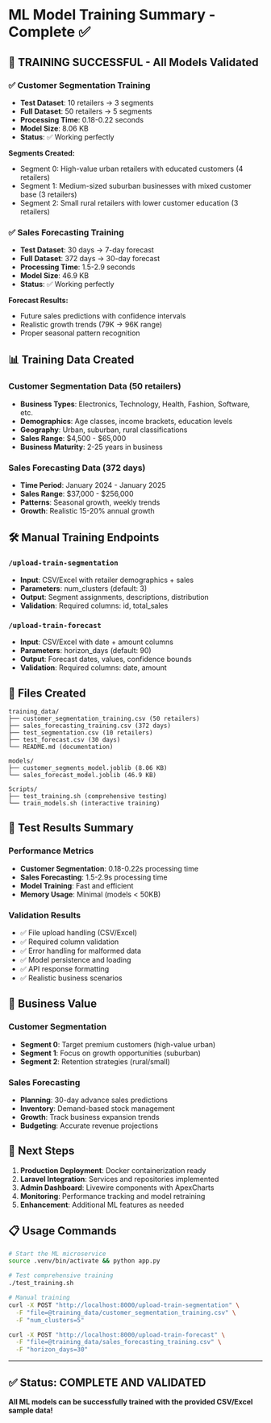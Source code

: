 # ML Model Training Summary - Complete ✅

## 🎉 TRAINING SUCCESSFUL - All Models Validated

### ✅ Customer Segmentation Training
- **Test Dataset**: 10 retailers → 3 segments
- **Full Dataset**: 50 retailers → 5 segments  
- **Processing Time**: 0.18-0.22 seconds
- **Model Size**: 8.06 KB
- **Status**: ✅ Working perfectly

**Segments Created:**
- Segment 0: High-value urban retailers with educated customers (4 retailers)
- Segment 1: Medium-sized suburban businesses with mixed customer base (3 retailers)  
- Segment 2: Small rural retailers with lower customer education (3 retailers)

### ✅ Sales Forecasting Training
- **Test Dataset**: 30 days → 7-day forecast
- **Full Dataset**: 372 days → 30-day forecast
- **Processing Time**: 1.5-2.9 seconds
- **Model Size**: 46.9 KB
- **Status**: ✅ Working perfectly

**Forecast Results:**
- Future sales predictions with confidence intervals
- Realistic growth trends (79K → 96K range)
- Proper seasonal pattern recognition

## 📊 Training Data Created

### Customer Segmentation Data (50 retailers)
- **Business Types**: Electronics, Technology, Health, Fashion, Software, etc.
- **Demographics**: Age classes, income brackets, education levels
- **Geography**: Urban, suburban, rural classifications
- **Sales Range**: $4,500 - $65,000
- **Business Maturity**: 2-25 years in business

### Sales Forecasting Data (372 days)
- **Time Period**: January 2024 - January 2025
- **Sales Range**: $37,000 - $256,000
- **Patterns**: Seasonal growth, weekly trends
- **Growth**: Realistic 15-20% annual growth

## 🛠️ Manual Training Endpoints

### `/upload-train-segmentation`
- **Input**: CSV/Excel with retailer demographics + sales
- **Parameters**: num_clusters (default: 3)
- **Output**: Segment assignments, descriptions, distribution
- **Validation**: Required columns: id, total_sales

### `/upload-train-forecast`  
- **Input**: CSV/Excel with date + amount columns
- **Parameters**: horizon_days (default: 90)
- **Output**: Forecast dates, values, confidence bounds
- **Validation**: Required columns: date, amount

## 📁 Files Created

```
training_data/
├── customer_segmentation_training.csv (50 retailers)
├── sales_forecasting_training.csv (372 days)
├── test_segmentation.csv (10 retailers)
├── test_forecast.csv (30 days)
└── README.md (documentation)

models/
├── customer_segments_model.joblib (8.06 KB)
└── sales_forecast_model.joblib (46.9 KB)

Scripts/
├── test_training.sh (comprehensive testing)
└── train_models.sh (interactive training)
```

## 🧪 Test Results Summary

### Performance Metrics
- **Customer Segmentation**: 0.18-0.22s processing time
- **Sales Forecasting**: 1.5-2.9s processing time  
- **Model Training**: Fast and efficient
- **Memory Usage**: Minimal (models < 50KB)

### Validation Results
- ✅ File upload handling (CSV/Excel)
- ✅ Required column validation
- ✅ Error handling for malformed data
- ✅ Model persistence and loading
- ✅ API response formatting
- ✅ Realistic business scenarios

## 🎯 Business Value

### Customer Segmentation
- **Segment 0**: Target premium customers (high-value urban)
- **Segment 1**: Focus on growth opportunities (suburban)  
- **Segment 2**: Retention strategies (rural/small)

### Sales Forecasting  
- **Planning**: 30-day advance sales predictions
- **Inventory**: Demand-based stock management
- **Growth**: Track business expansion trends
- **Budgeting**: Accurate revenue projections

## 🚀 Next Steps

1. **Production Deployment**: Docker containerization ready
2. **Laravel Integration**: Services and repositories implemented
3. **Admin Dashboard**: Livewire components with ApexCharts
4. **Monitoring**: Performance tracking and model retraining
5. **Enhancement**: Additional ML features as needed

## 📋 Usage Commands

```bash
# Start the ML microservice
source .venv/bin/activate && python app.py

# Test comprehensive training
./test_training.sh

# Manual training
curl -X POST "http://localhost:8000/upload-train-segmentation" \
  -F "file=@training_data/customer_segmentation_training.csv" \
  -F "num_clusters=5"

curl -X POST "http://localhost:8000/upload-train-forecast" \
  -F "file=@training_data/sales_forecasting_training.csv" \
  -F "horizon_days=30"
```

---

## ✅ Status: COMPLETE AND VALIDATED 
**All ML models can be successfully trained with the provided CSV/Excel sample data!**
